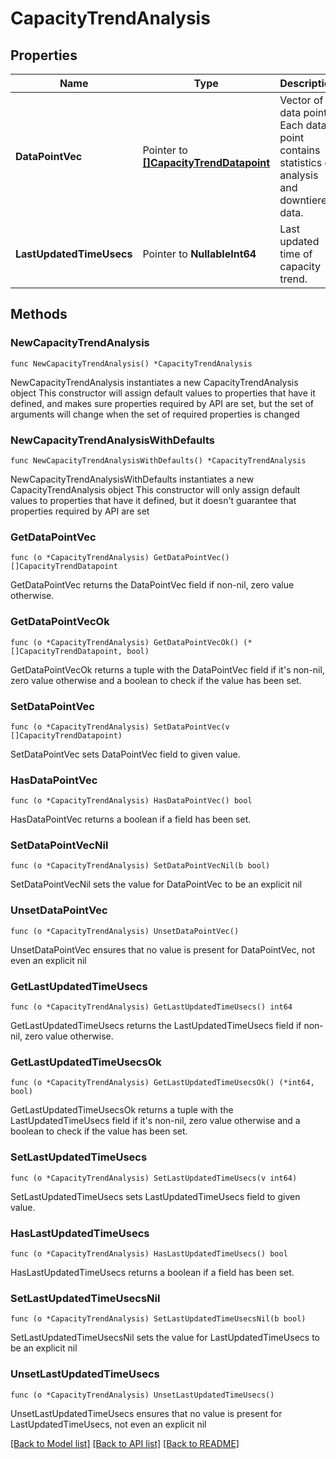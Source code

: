# CapacityTrendAnalysis

## Properties

Name | Type | Description | Notes
------------ | ------------- | ------------- | -------------
**DataPointVec** | Pointer to [**[]CapacityTrendDatapoint**](CapacityTrendDatapoint.md) | Vector of data points. Each data point contains statistics on analysis and downtiered data. | [optional] 
**LastUpdatedTimeUsecs** | Pointer to **NullableInt64** | Last updated time of capacity trend. | [optional] 

## Methods

### NewCapacityTrendAnalysis

`func NewCapacityTrendAnalysis() *CapacityTrendAnalysis`

NewCapacityTrendAnalysis instantiates a new CapacityTrendAnalysis object
This constructor will assign default values to properties that have it defined,
and makes sure properties required by API are set, but the set of arguments
will change when the set of required properties is changed

### NewCapacityTrendAnalysisWithDefaults

`func NewCapacityTrendAnalysisWithDefaults() *CapacityTrendAnalysis`

NewCapacityTrendAnalysisWithDefaults instantiates a new CapacityTrendAnalysis object
This constructor will only assign default values to properties that have it defined,
but it doesn't guarantee that properties required by API are set

### GetDataPointVec

`func (o *CapacityTrendAnalysis) GetDataPointVec() []CapacityTrendDatapoint`

GetDataPointVec returns the DataPointVec field if non-nil, zero value otherwise.

### GetDataPointVecOk

`func (o *CapacityTrendAnalysis) GetDataPointVecOk() (*[]CapacityTrendDatapoint, bool)`

GetDataPointVecOk returns a tuple with the DataPointVec field if it's non-nil, zero value otherwise
and a boolean to check if the value has been set.

### SetDataPointVec

`func (o *CapacityTrendAnalysis) SetDataPointVec(v []CapacityTrendDatapoint)`

SetDataPointVec sets DataPointVec field to given value.

### HasDataPointVec

`func (o *CapacityTrendAnalysis) HasDataPointVec() bool`

HasDataPointVec returns a boolean if a field has been set.

### SetDataPointVecNil

`func (o *CapacityTrendAnalysis) SetDataPointVecNil(b bool)`

 SetDataPointVecNil sets the value for DataPointVec to be an explicit nil

### UnsetDataPointVec
`func (o *CapacityTrendAnalysis) UnsetDataPointVec()`

UnsetDataPointVec ensures that no value is present for DataPointVec, not even an explicit nil
### GetLastUpdatedTimeUsecs

`func (o *CapacityTrendAnalysis) GetLastUpdatedTimeUsecs() int64`

GetLastUpdatedTimeUsecs returns the LastUpdatedTimeUsecs field if non-nil, zero value otherwise.

### GetLastUpdatedTimeUsecsOk

`func (o *CapacityTrendAnalysis) GetLastUpdatedTimeUsecsOk() (*int64, bool)`

GetLastUpdatedTimeUsecsOk returns a tuple with the LastUpdatedTimeUsecs field if it's non-nil, zero value otherwise
and a boolean to check if the value has been set.

### SetLastUpdatedTimeUsecs

`func (o *CapacityTrendAnalysis) SetLastUpdatedTimeUsecs(v int64)`

SetLastUpdatedTimeUsecs sets LastUpdatedTimeUsecs field to given value.

### HasLastUpdatedTimeUsecs

`func (o *CapacityTrendAnalysis) HasLastUpdatedTimeUsecs() bool`

HasLastUpdatedTimeUsecs returns a boolean if a field has been set.

### SetLastUpdatedTimeUsecsNil

`func (o *CapacityTrendAnalysis) SetLastUpdatedTimeUsecsNil(b bool)`

 SetLastUpdatedTimeUsecsNil sets the value for LastUpdatedTimeUsecs to be an explicit nil

### UnsetLastUpdatedTimeUsecs
`func (o *CapacityTrendAnalysis) UnsetLastUpdatedTimeUsecs()`

UnsetLastUpdatedTimeUsecs ensures that no value is present for LastUpdatedTimeUsecs, not even an explicit nil

[[Back to Model list]](../README.md#documentation-for-models) [[Back to API list]](../README.md#documentation-for-api-endpoints) [[Back to README]](../README.md)


